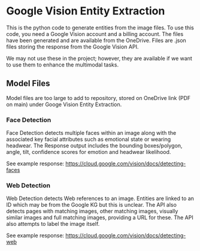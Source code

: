 
# Google Vision Entity Extraction
This is the python code to generate entities from the image files. To use this code, you need a Google Vision account and a billing account. The files have been generated and are available from the OneDrive. Files are .json files storing the response from the Google Vision API.

We may not use these in the project; however, they are available if we want to use them to enhance the multimodal tasks.


## Model Files
Model files are too large to add to repository, stored on OneDrive link (PDF on main) under Googe Vision Entity Extraction.

### Face Detection
Face Detection detects multiple faces within an image along with the associated key facial attributes such as emotional state or wearing headwear. The Response output includes the bounding boxes/polygon, angle, tilt, confidence scores for emotion and headwear likelihood.

See example response: https://cloud.google.com/vision/docs/detecting-faces

### Web Detection
Web Detection detects Web references to an image. Entities are linked to an ID which may be from the Google KG but this is unclear. The API also detects pages with matching images, other matching images, visually similar images and full matching images, providing a URL for these. The API also attempts to label the image itself.

See example response: https://cloud.google.com/vision/docs/detecting-web
